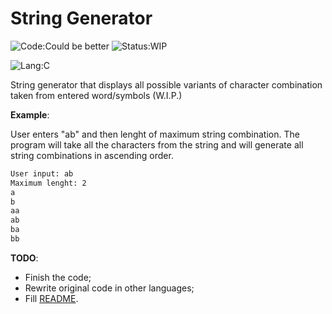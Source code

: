 # String Generator

![Code:Could be better](https://img.shields.io/badge/Code-Could%20be%20better-red?style=flat-square)
![Status:WIP](https://img.shields.io/badge/Status-WIP-yellow?style=flat-square)

![Lang:C](https://img.shields.io/badge/Lang-C-blue?style=flat-square)

String generator that displays all possible variants of character combination taken from entered word/symbols (W.I.P.)

**Example**:

User enters "ab" and then lenght of maximum string combination. The program will take all the characters from the string and will generate all string combinations in ascending order.

```txt
User input: ab
Maximum lenght: 2
a
b
aa
ab
ba
bb
```

**TODO**:

- Finish the code;
- Rewrite original code in other languages;
- Fill [README](./README.md).
